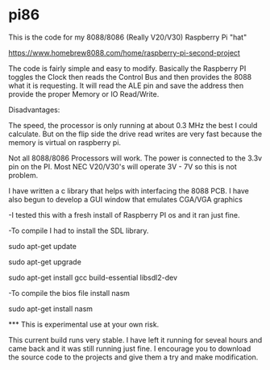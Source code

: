 # pi86

This is the code for my 8088/8086 (Really V20/V30) Raspberry Pi "hat"

https://www.homebrew8088.com/home/raspberry-pi-second-project



The code is fairly simple and easy to modify. Basically the Raspberry PI toggles the Clock then reads the Control Bus and then provides the 8088 what it is requesting. It will read the ALE pin and save the address then provide the proper Memory or IO Read/Write.  

Disadvantages:  

The speed, the processor is only running at about 0.3 MHz the best I could calculate.  But on the flip side the drive read writes are very fast because the memory is virtual on raspberry pi.

Not all 8088/8086 Processors will work. The power is connected to the 3.3v pin on the PI. Most NEC V20/V30's will operate 3V - 7V so this is not problem.   



I have written a c library that helps with interfacing the 8088 PCB.  I have also begun to develop a GUI window that emulates CGA/VGA graphics 

-I tested this with a fresh install of Raspberry PI os and it ran just fine.

-To compile I had to install the SDL library.

sudo apt-get update	

sudo apt-get upgrade

sudo apt-get install gcc build-essential libsdl2-dev

-To compile the bios file install nasm 

sudo apt-get install nasm

*** This is experimental use at your own risk. 

This current build runs very stable. I have left it running for seveal hours and came back and it was still running just fine. I encourage you to download the source code to the projects and give them a try and make modification. 
